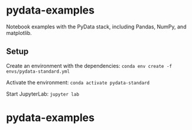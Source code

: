 # pydata-examples

Notebook examples with the PyData stack, including Pandas, NumPy, and matplotlib.

## Setup

Create an environment with the dependencies: `conda env create -f envs/pydata-standard.yml`

Activate the environment: `conda activate pydata-standard`

Start JupyterLab: `jupyter lab`



# pydata-examples
